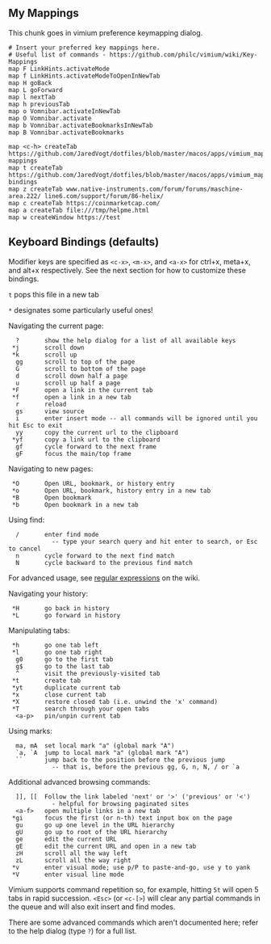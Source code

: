 ## My Mappings

This chunk goes in vimium preference keymapping dialog.
```
# Insert your preferred key mappings here.
# Useful list of commands - https://github.com/philc/vimium/wiki/Key-Mappings
map F LinkHints.activateMode
map f LinkHints.activateModeToOpenInNewTab
map H goBack
map L goForward
map l nextTab
map h previousTab
map o Vomnibar.activateInNewTab
map O Vomnibar.activate
map b Vomnibar.activateBookmarksInNewTab
map B Vomnibar.activateBookmarks

map <c-h> createTab https://github.com/JaredVogt/dotfiles/blob/master/macos/apps/vimium_mappings.md#my-mappings
map t createTab https://github.com/JaredVogt/dotfiles/blob/master/macos/apps/vimium_mappings.md#keyboard-bindings
map z createTab www.native-instruments.com/forum/forums/maschine-area.222/ line6.com/support/forum/86-helix/
map c createTab https://coinmarketcap.com/
map a createTab file:///tmp/helpme.html
map w createWindow https://test
 ```

Keyboard Bindings (defaults)
-----------------

Modifier keys are specified as `<c-x>`, `<m-x>`, and `<a-x>` for ctrl+x, meta+x, and alt+x
respectively. See the next section for how to customize these bindings.

`t` pops this file in a new tab

`*` designates some particularly useful ones!

Navigating the current page:

      ?       show the help dialog for a list of all available keys
     *j       scroll down
     *k       scroll up
      gg      scroll to top of the page
      G       scroll to bottom of the page
      d       scroll down half a page
      u       scroll up half a page
     *F       open a link in the current tab
     *f       open a link in a new tab
      r       reload
      gs      view source
      i       enter insert mode -- all commands will be ignored until you hit Esc to exit
      yy      copy the current url to the clipboard
     *yf      copy a link url to the clipboard
      gf      cycle forward to the next frame
      gF      focus the main/top frame

Navigating to new pages:

     *O       Open URL, bookmark, or history entry
     *o       Open URL, bookmark, history entry in a new tab
     *B       Open bookmark
     *b       Open bookmark in a new tab

Using find:

      /       enter find mode
                -- type your search query and hit enter to search, or Esc to cancel
      n       cycle forward to the next find match
      N       cycle backward to the previous find match

For advanced usage, see [regular expressions](https://github.com/philc/vimium/wiki/Find-Mode) on the wiki.

Navigating your history:

     *H       go back in history
     *L       go forward in history

Manipulating tabs:

     *h       go one tab left
     *l       go one tab right
      g0      go to the first tab
      g$      go to the last tab
      ^       visit the previously-visited tab
     *t       create tab
     *yt      duplicate current tab
     *x       close current tab
     *X       restore closed tab (i.e. unwind the 'x' command)
     *T       search through your open tabs
      <a-p>   pin/unpin current tab

Using marks:

      ma, mA  set local mark "a" (global mark "A")
      `a, `A  jump to local mark "a" (global mark "A")
      ``      jump back to the position before the previous jump
                -- that is, before the previous gg, G, n, N, / or `a

Additional advanced browsing commands:

      ]], [[  Follow the link labeled 'next' or '>' ('previous' or '<')
                - helpful for browsing paginated sites
      <a-f>   open multiple links in a new tab
     *gi      focus the first (or n-th) text input box on the page
      gu      go up one level in the URL hierarchy
      gU      go up to root of the URL hierarchy
      ge      edit the current URL
      gE      edit the current URL and open in a new tab
      zH      scroll all the way left
      zL      scroll all the way right
     *v       enter visual mode; use p/P to paste-and-go, use y to yank
     *V       enter visual line mode

Vimium supports command repetition so, for example, hitting `5t` will open 5 tabs in rapid succession. `<Esc>` (or
`<c-[>`) will clear any partial commands in the queue and will also exit insert and find modes.

There are some advanced commands which aren't documented here; refer to the help dialog (type `?`) for a full
list.


